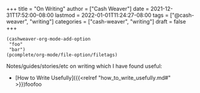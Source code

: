 +++
title = "On Writing"
author = ["Cash Weaver"]
date = 2021-12-31T17:52:00-08:00
lastmod = 2022-01-01T11:24:27-08:00
tags = ["@cash-weaver", "writing"]
categories = ["cash-weaver", "writing"]
draft = false
+++

```emacs-lisp
(cashweaver-org-mode-add-option
 "foo"
 "bar")
(pcomplete/org-mode/file-option/filetags)
```

Notes/guides/stories/etc on writing which I have found useful:

-   [How to Write Usefully]({{<relref "how_to_write_usefully.md#" >}})foofoo
